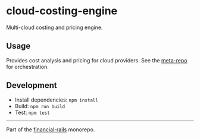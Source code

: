 # cloud-costing-engine

Multi-cloud costing and pricing engine.

## Usage

Provides cost analysis and pricing for cloud providers. See the [meta-repo](https://github.com/absolute-realms/financial-rails) for orchestration.

## Development

- Install dependencies: `npm install`
- Build: `npm run build`
- Test: `npm test`

---

Part of the [financial-rails](https://github.com/absolute-realms/financial-rails) monorepo.
